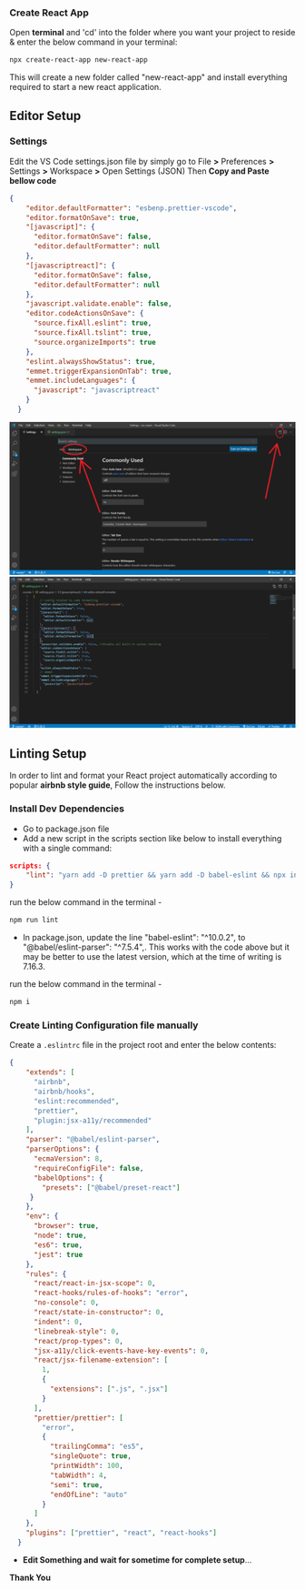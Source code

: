 ### Create React App

Open **terminal** and 'cd' into the folder where you want your project to reside & enter the below command in your terminal:

```bash
npx create-react-app new-react-app
```

This will create a new folder called "new-react-app" and install everything required to start a new react application.

## Editor Setup

### Settings

Edit the VS Code settings.json file by simply go to File **>** Preferences **>** Settings **>** Workspace **>** Open Settings (JSON)
Then **Copy and Paste bellow code**

```json
{
    "editor.defaultFormatter": "esbenp.prettier-vscode",
    "editor.formatOnSave": true,
    "[javascript]": {
      "editor.formatOnSave": false,
      "editor.defaultFormatter": null
    },
    "[javascriptreact]": {
      "editor.formatOnSave": false,
      "editor.defaultFormatter": null
    },
    "javascript.validate.enable": false,
    "editor.codeActionsOnSave": {
      "source.fixAll.eslint": true,
      "source.fixAll.tslint": true,
      "source.organizeImports": true
    },
    "eslint.alwaysShowStatus": true,
    "emmet.triggerExpansionOnTab": true,
    "emmet.includeLanguages": {
      "javascript": "javascriptreact"
    }
  }
```

<img src="Readme_file/settings.PNG" alt="Line Feed" width="700">

<img src="Readme_file/Settings_JSON_file.PNG" alt="Line Feed" width="700">

## Linting Setup

In order to lint and format your React project automatically according to popular **airbnb style guide**, Follow the instructions below.

### Install Dev Dependencies

- Go to package.json file
- Add a new script in the scripts section like below to install everything with a single command:

```json
scripts: {
    "lint": "yarn add -D prettier && yarn add -D babel-eslint && npx install-peerdeps --dev eslint-config-airbnb && yarn add -D eslint-config-prettier eslint-plugin-prettier"
}
```

run the below command in the terminal -

```sh
npm run lint
```
- In package.json, update the line "babel-eslint": "^10.0.2", to "@babel/eslint-parser": "^7.5.4",. This works with the code above but it may be better to use the latest version, which at the time of writing is 7.16.3.


run the below command in the terminal -
```sh
npm i
```

### Create Linting Configuration file manually

Create a `.eslintrc` file in the project root and enter the below contents:

```json
{
    "extends": [
      "airbnb",
      "airbnb/hooks",
      "eslint:recommended",
      "prettier",
      "plugin:jsx-a11y/recommended"
    ],
    "parser": "@babel/eslint-parser",
    "parserOptions": {
      "ecmaVersion": 8,
      "requireConfigFile": false,
      "babelOptions": {
        "presets": ["@babel/preset-react"]
     }
    },
    "env": {
      "browser": true,
      "node": true,
      "es6": true,
      "jest": true
    },
    "rules": {
      "react/react-in-jsx-scope": 0,
      "react-hooks/rules-of-hooks": "error",
      "no-console": 0,
      "react/state-in-constructor": 0,
      "indent": 0,
      "linebreak-style": 0,
      "react/prop-types": 0,
      "jsx-a11y/click-events-have-key-events": 0,
      "react/jsx-filename-extension": [
        1,
        {
          "extensions": [".js", ".jsx"]
        }
      ],
      "prettier/prettier": [
        "error",
        {
          "trailingComma": "es5",
          "singleQuote": true,
          "printWidth": 100,
          "tabWidth": 4,
          "semi": true,
          "endOfLine": "auto"
        }
      ]
    },
    "plugins": ["prettier", "react", "react-hooks"]
  }
```

- **Edit Something and wait for sometime for complete setup**...

**Thank You**

